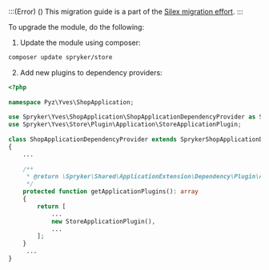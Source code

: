 :::(Error) ()
This migration guide is a part of the [Silex migration effort](https://documentation.spryker.com/docs/silex-replacement).
:::

To upgrade the module, do the following:

1. Update the module using composer:
```bash
composer update spryker/store
```
2. Add new plugins to dependency providers:


```php
<?php
 
namespace Pyz\Yves\ShopApplication;
 
use Spryker\Yves\ShopApplication\ShopApplicationDependencyProvider as SprykerShopApplicationDependencyProvider;
use Spryker\Yves\Store\Plugin\Application\StoreApplicationPlugin;
 
class ShopApplicationDependencyProvider extends SprykerShopApplicationDependencyProvider
{
    ...
 
    /**
     * @return \Spryker\Shared\ApplicationExtension\Dependency\Plugin\ApplicationPluginInterface[]
     */
    protected function getApplicationPlugins(): array
    {
        return [
            ...
            new StoreApplicationPlugin(),
            ...
        ];
    }
     ...
}
```
